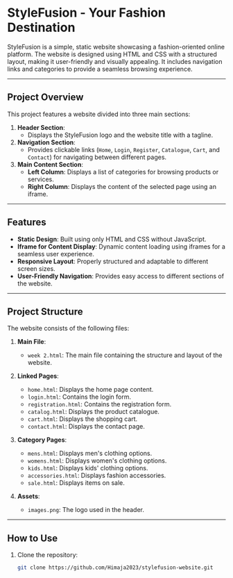 # StyleFusion - Your Fashion Destination

StyleFusion is a simple, static website showcasing a fashion-oriented online platform. The website is designed using HTML and CSS with a structured layout, making it user-friendly and visually appealing. It includes navigation links and categories to provide a seamless browsing experience.

---

## Project Overview

This project features a website divided into three main sections:
1. **Header Section**:
   - Displays the StyleFusion logo and the website title with a tagline.
2. **Navigation Section**:
   - Provides clickable links (`Home`, `Login`, `Register`, `Catalogue`, `Cart`, and `Contact`) for navigating between different pages.
3. **Main Content Section**:
   - **Left Column**: Displays a list of categories for browsing products or services.
   - **Right Column**: Displays the content of the selected page using an iframe.

---

## Features

- **Static Design**: Built using only HTML and CSS without JavaScript.
- **Iframe for Content Display**: Dynamic content loading using iframes for a seamless user experience.
- **Responsive Layout**: Properly structured and adaptable to different screen sizes.
- **User-Friendly Navigation**: Provides easy access to different sections of the website.

---

## Project Structure

The website consists of the following files:

1. **Main File**:
   - `week 2.html`: The main file containing the structure and layout of the website.

2. **Linked Pages**:
   - `home.html`: Displays the home page content.
   - `login.html`: Contains the login form.
   - `registration.html`: Contains the registration form.
   - `catalog.html`: Displays the product catalogue.
   - `cart.html`: Displays the shopping cart.
   - `contact.html`: Displays the contact page.

3. **Category Pages**:
   - `mens.html`: Displays men's clothing options.
   - `womens.html`: Displays women's clothing options.
   - `kids.html`: Displays kids' clothing options.
   - `accessories.html`: Displays fashion accessories.
   - `sale.html`: Displays items on sale.

4. **Assets**:
   - `images.png`: The logo used in the header.

---

## How to Use

1. Clone the repository:
   ```bash
   git clone https://github.com/Himaja2023/stylefusion-website.git

